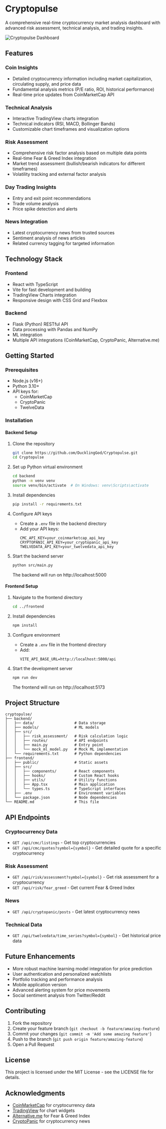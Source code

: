 # Cryptopulse

A comprehensive real-time cryptocurrency market analysis dashboard with advanced risk assessment, technical analysis, and trading insights.

![Cryptopulse Dashboard](https://github.com/DucklingGod/Cryptopulse/raw/master/screenshots/dashboard.png)

## Features

### Coin Insights
- Detailed cryptocurrency information including market capitalization, circulating supply, and price data
- Fundamental analysis metrics (P/E ratio, ROI, historical performance)
- Real-time price updates from CoinMarketCap API

### Technical Analysis
- Interactive TradingView charts integration
- Technical indicators (RSI, MACD, Bollinger Bands)
- Customizable chart timeframes and visualization options

### Risk Assessment
- Comprehensive risk factor analysis based on multiple data points
- Real-time Fear & Greed Index integration
- Market trend assessment (bullish/bearish indicators for different timeframes)
- Volatility tracking and external factor analysis

### Day Trading Insights
- Entry and exit point recommendations
- Trade volume analysis
- Price spike detection and alerts

### News Integration
- Latest cryptocurrency news from trusted sources
- Sentiment analysis of news articles
- Related currency tagging for targeted information

## Technology Stack

### Frontend
- React with TypeScript
- Vite for fast development and building
- TradingView Charts integration
- Responsive design with CSS Grid and Flexbox

### Backend
- Flask (Python) RESTful API
- Data processing with Pandas and NumPy
- ML integration
- Multiple API integrations (CoinMarketCap, CryptoPanic, Alternative.me)

## Getting Started

### Prerequisites
- Node.js (v16+)
- Python 3.10+
- API keys for:
  - CoinMarketCap
  - CryptoPanic
  - TwelveData

### Installation

#### Backend Setup
1. Clone the repository
   ```bash
   git clone https://github.com/DucklingGod/Cryptopulse.git
   cd Cryptopulse
   ```

2. Set up Python virtual environment
   ```bash
   cd backend
   python -m venv venv
   source venv/bin/activate  # On Windows: venv\Scripts\activate
   ```

3. Install dependencies
   ```bash
   pip install -r requirements.txt
   ```

4. Configure API keys
   - Create a `.env` file in the backend directory
   - Add your API keys:
     ```
     CMC_API_KEY=your_coinmarketcap_api_key
     CRYPTOPANIC_API_KEY=your_cryptopanic_api_key
     TWELVEDATA_API_KEY=your_twelvedata_api_key
     ```

5. Start the backend server
   ```bash
   python src/main.py
   ```
   The backend will run on http://localhost:5000

#### Frontend Setup
1. Navigate to the frontend directory
   ```bash
   cd ../frontend
   ```

2. Install dependencies
   ```bash
   npm install
   ```

3. Configure environment
   - Create a `.env` file in the frontend directory
   - Add:
     ```
     VITE_API_BASE_URL=http://localhost:5000/api
     ```

4. Start the development server
   ```bash
   npm run dev
   ```
   The frontend will run on http://localhost:5173

## Project Structure

```
cryptopulse/
├── backend/
│   ├── data/                  # Data storage
│   ├── models/                # ML models
│   ├── src/
│   │   ├── risk_assessment/   # Risk calculation logic
│   │   ├── routes/            # API endpoints
│   │   ├── main.py            # Entry point
│   │   └── mock_ml_model.py   # Mock ML implementation
│   └── requirements.txt       # Python dependencies
├── frontend/
│   ├── public/                # Static assets
│   ├── src/
│   │   ├── components/        # React components
│   │   ├── hooks/             # Custom React hooks
│   │   ├── utils/             # Utility functions
│   │   ├── App.tsx            # Main application
│   │   └── types.ts           # TypeScript interfaces
│   ├── .env                   # Environment variables
│   └── package.json           # Node dependencies
└── README.md                  # This file
```

## API Endpoints

### Cryptocurrency Data
- `GET /api/cmc/listings` - Get top cryptocurrencies
- `GET /api/cmc/quotes?symbol={symbol}` - Get detailed quote for a specific cryptocurrency

### Risk Assessment
- `GET /api/risk/assessment?symbol={symbol}` - Get risk assessment for a cryptocurrency
- `GET /api/risk/fear_greed` - Get current Fear & Greed Index

### News
- `GET /api/cryptopanic/posts` - Get latest cryptocurrency news

### Technical Data
- `GET /api/twelvedata/time_series?symbol={symbol}` - Get historical price data

## Future Enhancements

- More robust machine learning model integration for price prediction
- User authentication and personalized watchlists
- Portfolio tracking and performance analysis
- Mobile application version
- Advanced alerting system for price movements
- Social sentiment analysis from Twitter/Reddit

## Contributing

1. Fork the repository
2. Create your feature branch (`git checkout -b feature/amazing-feature`)
3. Commit your changes (`git commit -m 'Add some amazing feature'`)
4. Push to the branch (`git push origin feature/amazing-feature`)
5. Open a Pull Request

## License

This project is licensed under the MIT License - see the LICENSE file for details.

## Acknowledgments

- [CoinMarketCap](https://coinmarketcap.com/) for cryptocurrency data
- [TradingView](https://www.tradingview.com/) for chart widgets
- [Alternative.me](https://alternative.me/) for Fear & Greed Index
- [CryptoPanic](https://cryptopanic.com/) for cryptocurrency news
